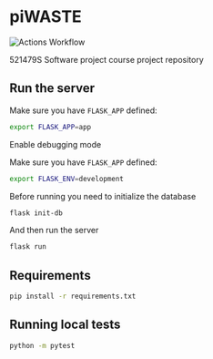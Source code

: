 # piWASTE
![Actions Workflow](https://github.com/mmalmi1/piWASTE/workflows/Flask/badge.svg)

521479S Software project course project repository

## Run the server
Make sure you have `FLASK_APP` defined:
```bash
export FLASK_APP=app
```

Enable debugging mode

Make sure you have `FLASK_APP` defined:
```bash
export FLASK_ENV=development
```

Before running you need to initialize the database

```bash
flask init-db
```
And then run the server
```bash
flask run
```

## Requirements

```bash
pip install -r requirements.txt
```

## Running local tests

```bash
python -m pytest
```

